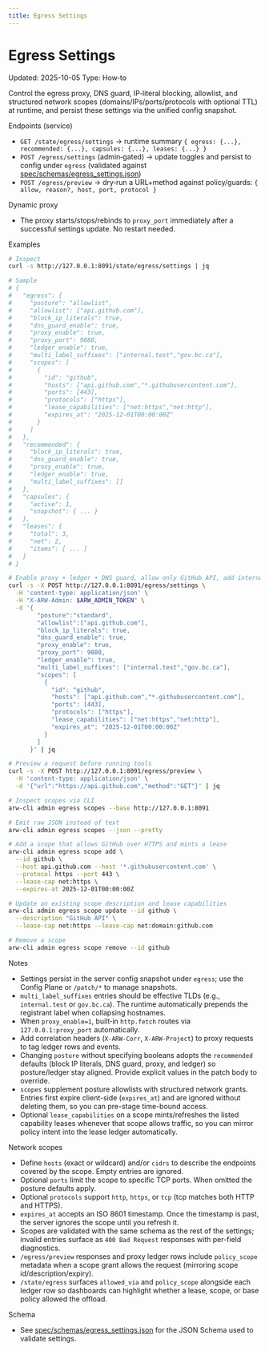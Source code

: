 ```yaml
---
title: Egress Settings
---
```


# Egress Settings
Updated: 2025-10-05
Type: How‑to

Control the egress proxy, DNS guard, IP‑literal blocking, allowlist, and structured network scopes (domains/IPs/ports/protocols with optional TTL) at runtime, and persist these settings via the unified config snapshot.

Endpoints (service)
- `GET /state/egress/settings` → runtime summary `{ egress: {...}, recommended: {...}, capsules: {...}, leases: {...} }`
- `POST /egress/settings` (admin‑gated) → update toggles and persist to config under `egress` (validated against [spec/schemas/egress_settings.json](https://github.com/t3hw00t/ARW/blob/main/spec/schemas/egress_settings.json))
- `POST /egress/preview` → dry‑run a URL+method against policy/guards: `{ allow, reason?, host, port, protocol }`

Dynamic proxy
- The proxy starts/stops/rebinds to `proxy_port` immediately after a successful settings update. No restart needed.

Examples
```bash
# Inspect
curl -s http://127.0.0.1:8091/state/egress/settings | jq

# Sample
# {
#   "egress": {
#     "posture": "allowlist",
#     "allowlist": ["api.github.com"],
#     "block_ip_literals": true,
#     "dns_guard_enable": true,
#     "proxy_enable": true,
#     "proxy_port": 9080,
#     "ledger_enable": true,
#     "multi_label_suffixes": ["internal.test","gov.bc.ca"],
#     "scopes": [
#       {
#         "id": "github",
#         "hosts": ["api.github.com","*.githubusercontent.com"],
#         "ports": [443],
#         "protocols": ["https"],
#         "lease_capabilities": ["net:https","net:http"],
#         "expires_at": "2025-12-01T00:00:00Z"
#       }
#     ]
#   },
#   "recommended": {
#     "block_ip_literals": true,
#     "dns_guard_enable": true,
#     "proxy_enable": true,
#     "ledger_enable": true,
#     "multi_label_suffixes": []
#   },
#   "capsules": {
#     "active": 1,
#     "snapshot": { ... }
#   },
#   "leases": {
#     "total": 3,
#     "net": 2,
#     "items": [ ... ]
#   }
# }

# Enable proxy + ledger + DNS guard, allow only GitHub API, add internal suffixes, persist
curl -s -X POST http://127.0.0.1:8091/egress/settings \
  -H 'content-type: application/json' \
  -H "X-ARW-Admin: $ARW_ADMIN_TOKEN" \
  -d '{
        "posture":"standard",
        "allowlist":["api.github.com"],
        "block_ip_literals": true,
        "dns_guard_enable": true,
        "proxy_enable": true,
        "proxy_port": 9080,
        "ledger_enable": true,
        "multi_label_suffixes": ["internal.test","gov.bc.ca"],
        "scopes": [
          {
            "id": "github",
            "hosts": ["api.github.com","*.githubusercontent.com"],
            "ports": [443],
            "protocols": ["https"],
            "lease_capabilities": ["net:https","net:http"],
            "expires_at": "2025-12-01T00:00:00Z"
          }
        ]
      }' | jq

# Preview a request before running tools
curl -s -X POST http://127.0.0.1:8091/egress/preview \
  -H 'content-type: application/json' \
  -d '{"url":"https://api.github.com","method":"GET"}' | jq

# Inspect scopes via CLI
arw-cli admin egress scopes --base http://127.0.0.1:8091

# Emit raw JSON instead of text
arw-cli admin egress scopes --json --pretty

# Add a scope that allows GitHub over HTTPS and mints a lease
arw-cli admin egress scope add \
  --id github \
  --host api.github.com --host '*.githubusercontent.com' \
  --protocol https --port 443 \
  --lease-cap net:https \
  --expires-at 2025-12-01T00:00:00Z

# Update an existing scope description and lease capabilities
arw-cli admin egress scope update --id github \
  --description "GitHub API" \
  --lease-cap net:https --lease-cap net:domain:github.com

# Remove a scope
arw-cli admin egress scope remove --id github
```

Notes
- Settings persist in the server config snapshot under `egress`; use the Config Plane or `/patch/*` to manage snapshots.
- `multi_label_suffixes` entries should be effective TLDs (e.g., `internal.test` or `gov.bc.ca`). The runtime automatically prepends the registrant label when collapsing hostnames.
- When `proxy_enable=1`, built‑in `http.fetch` routes via `127.0.0.1:proxy_port` automatically.
- Add correlation headers (`X-ARW-Corr`, `X-ARW-Project`) to proxy requests to tag ledger rows and events.
- Changing `posture` without specifying booleans adopts the `recommended` defaults (block IP literals, DNS guard, proxy, and ledger) so posture/ledger stay aligned. Provide explicit values in the patch body to override.
- `scopes` supplement posture allowlists with structured network grants. Entries first expire client-side (`expires_at`) and are ignored without deleting them, so you can pre-stage time-bound access.
- Optional `lease_capabilities` on a scope mints/refreshes the listed capability leases whenever that scope allows traffic, so you can mirror policy intent into the lease ledger automatically.

Network scopes
- Define `hosts` (exact or wildcard) and/or `cidrs` to describe the endpoints covered by the scope. Empty entries are ignored.
- Optional `ports` limit the scope to specific TCP ports. When omitted the posture defaults apply.
- Optional `protocols` support `http`, `https`, or `tcp` (tcp matches both HTTP and HTTPS).
- `expires_at` accepts an ISO 8601 timestamp. Once the timestamp is past, the server ignores the scope until you refresh it.
- Scopes are validated with the same schema as the rest of the settings; invalid entries surface as `400 Bad Request` responses with per-field diagnostics.
- `/egress/preview` responses and proxy ledger rows include `policy_scope` metadata when a scope grant allows the request (mirroring scope id/description/expiry).
- `/state/egress` surfaces `allowed_via` and `policy_scope` alongside each ledger row so dashboards can highlight whether a lease, scope, or base policy allowed the offload.

Schema
- See [spec/schemas/egress_settings.json](https://github.com/t3hw00t/ARW/blob/main/spec/schemas/egress_settings.json) for the JSON Schema used to validate settings.
